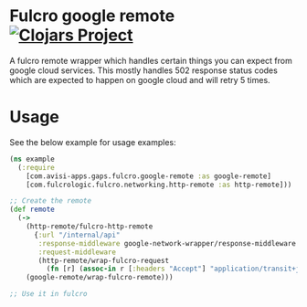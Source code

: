 # Fulcro google remote [![Clojars Project](https://img.shields.io/clojars/v/com.avisi-apps.gaps/google-fulcro-remote.svg)](https://clojars.org/com.avisi-apps.gaps/fulcro-google-remote)

A fulcro remote wrapper which handles certain things you can expect from google cloud services. This mostly handles 502 response
status codes which are expected to happen on google cloud and will retry 5 times.

# Usage

See the below example for usage examples:
```clojure
(ns example
  (:require
    [com.avisi-apps.gaps.fulcro.google-remote :as google-remote]
    [com.fulcrologic.fulcro.networking.http-remote :as http-remote]))

;; Create the remote
(def remote
  (->
    (http-remote/fulcro-http-remote
      {:url "/internal/api"
       :response-middleware google-network-wrapper/response-middleware
       :request-middleware
       (http-remote/wrap-fulcro-request
         (fn [r] (assoc-in r [:headers "Accept"] "application/transit+json")))})
    (google-remote/wrap-fulcro-remote)))

;; Use it in fulcro
```
